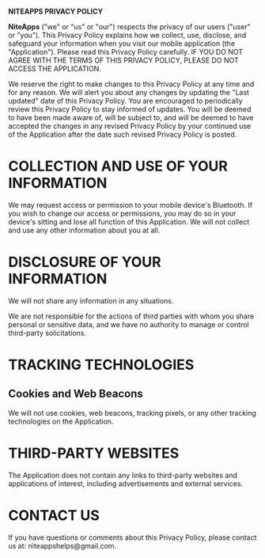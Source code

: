 **NITEAPPS PRIVACY POLICY**

**NiteApps** ("we" or "us" or "our") respects the privacy of our users
("user" or "you"). This Privacy Policy explains how we collect, use,
disclose, and safeguard your information when you visit our mobile
application (the "Application"). Please read this Privacy Policy
carefully. IF YOU DO NOT AGREE WITH THE TERMS OF THIS PRIVACY POLICY,
PLEASE DO NOT ACCESS THE APPLICATION.

We reserve the right to make changes to this Privacy Policy at any time
and for any reason. We will alert you about any changes by updating the
"Last updated" date of this Privacy Policy. You are encouraged to
periodically review this Privacy Policy to stay informed of updates. You
will be deemed to have been made aware of, will be subject to, and will
be deemed to have accepted the changes in any revised Privacy Policy by
your continued use of the Application after the date such revised
Privacy Policy is posted.

COLLECTION AND USE OF YOUR INFORMATION
======================================

We may request access or permission to your mobile device's Bluetooth.
If you wish to change our access or permissions, you may do so in your
device's sitting and lose all function of this Application. We will not
collect and use any other information about you at all.

DISCLOSURE OF YOUR INFORMATION
==============================

We will not share any information in any situations.

We are not responsible for the actions of third parties with whom you
share personal or sensitive data, and we have no authority to manage or
control third-party solicitations.

TRACKING TECHNOLOGIES
=====================

Cookies and Web Beacons
-----------------------

We will not use cookies, web beacons, tracking pixels, or any other
tracking technologies on the Application.

THIRD-PARTY WEBSITES
====================

The Application does not contain any links to third-party websites and
applications of interest, including advertisements and external
services.

CONTACT US
==========

If you have questions or comments about this Privacy Policy, please
contact us at: niteappshelps\@gmail.com.
